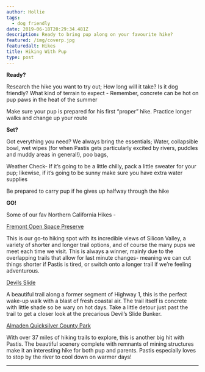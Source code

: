 ```yaml
---
author: Hollie
tags:
  - dog friendly
date: 2019-06-18T20:29:34.481Z
description: Ready to bring pup along on your favourite hike?
featured: /img/coverp.jpg
featuredalt: Hikes
title: Hiking With Pup
type: post
---
```

**Ready?**

Research the hike you want to try out; How long will it take? Is it dog friendly? What kind of terrain to expect - Remember, concrete can be hot on pup paws in the heat of the summer

Make sure your pup is prepared for his first “proper” hike. Practice longer walks and change up your route

**Set?**

Got everything you need? We always bring the essentials; Water, collapsible bowl, wet wipes (for when Pastis gets particularly excited by rivers, puddles and muddy areas in general!), poo bags, 

Weather Check- If it’s going to be a little chilly, pack a little sweater for your pup; likewise, if it’s going to be sunny make sure you have extra water supplies

Be prepared to carry pup if he gives up halfway through the hike

**GO!**

Some of our fav Northern California Hikes - 

[Fremont Open Space Preserve ](https://www.openspace.org/preserves/fremont-older)

This is our go-to hiking spot with its incredible views of Silicon Valley, a variety of shorter and longer trail options, and of course the many pups we meet each time we visit. This is always a winner, mainly due to the overlapping trails that allow for last minute changes- meaning we can cut things shorter if Pastis is tired, or switch onto a longer trail if we’re feeling adventurous.

[Devils Slide](https://parks.smcgov.org/devils-slide-trail)

A beautiful trail along a former segment of Highway 1, this is the perfect wake-up walk with a blast of fresh coastal air. The trail itself is concrete with little shade so be wary on hot days. Take a little detour just past the trail to get a closer look at the precarious Devil’s Slide Bunker.

[Almaden Quicksilver County Park](https://www.sccgov.org/sites/parks/parkfinder/pages/almadenpark.aspx)

With over 37 miles of hiking trails to explore, this is another big hit with Pastis. The beautiful scenery complete with remnants of mining structures make it an interesting hike for both pup and parents. Pastis especially loves to stop by the river to cool down on warmer days!

****
